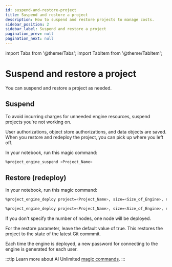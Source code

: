 ```yaml
---
id: suspend-and-restore-project
title: Suspend and restore a project
description: How to suspend and restore projects to manage costs.
sidebar_position: 2
sidebar_label: Suspend and restore a project
pagination_prev: null
pagination_next: null
---
```


import Tabs from '@theme/Tabs';
import TabItem from '@theme/TabItem';


# Suspend and restore a project

You can suspend and restore a project as needed.


## Suspend

To avoid incurring charges for unneeded engine resources, suspend projects you're not working on.

User authorizations, object store authorizations, and data objects are saved. When you restore and redeploy the project, you can pick up where you left off.

In your notebook, run this magic command:

```bash 
%project_engine_suspend <Project_Name>
```


## Restore (redeploy)

In your notebook, run this magic command: 

<Tabs>
<TabItem value="aws1" label="AWS">

```bash 
%project_engine_deploy project=<Project_Name>, size=<Size_of_Engine>, node=<Number_of_Nodes>, subnet=<Subnet_id>, region=<Region>, restore-<true|false>, prefixlist=<Prefix_List>, securitygroups=<Security_Group>, cidrs=<CIDR>, tags=<Tags>, iamrole=<IAM_Role>, roleprefix=<Role_Prefix>, permissionboundary=<Permission_Boundary>
```
</TabItem>
<TabItem value="azure" label="Azure">

```bash 
%project_engine_deploy project=<Project_Name>, size=<Size_of_Engine>, node=<Number_of_Nodes>, subnet=<Subnet_id>, region=<Region>, restore=<true|false>, network=<Network>, keyvault=<Key_Vault>, keyvaultresourcegroup=<Key_Vault_Resource_Group>, networkresourcegroup=<Network_Resource_Group>
```
</TabItem>
</Tabs>

If you don't specify the number of nodes, one node will be deployed. 

For the restore parameter, leave the default value of true. This restores the project to the state of the latest Git commmit.

Each time the engine is deployed, a new password for connecting to the engine is generated for each user.

:::tip
Learn more about AI Unlimited [magic commands](/docs/explore-and-analyze-data/magic-commands.md).
:::

